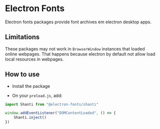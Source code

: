 # Electron Fonts

Electron fonts packages provide font archives em electron desktop apps.

## Limitations

These packages may not work in `BrowserWindow` instances that loaded online webpages. That happens because electron by default not allow load local resources in webpages.

## How to use

* Install the package

* On your `preload.js`, add:

```ts
import Shanti from "@electron-fonts/shanti"

window.addEventListener("DOMContentLoaded", () => {
    Shanti.inject()
})
```
